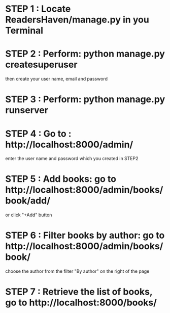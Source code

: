 # STEP 1 : Locate ReadersHaven/manage.py in you Terminal

# STEP 2 : Perform: python manage.py createsuperuser	
then create your user name, email and password

# STEP 3 : Perform: python manage.py runserver

# STEP 4 : Go to : http://localhost:8000/admin/
enter the user name and password which you created in STEP2
	
# STEP 5 : Add books: go to http://localhost:8000/admin/books/book/add/
or click "+Add" button

# STEP 6 : Filter books by author: go to http://localhost:8000/admin/books/book/
choose the author from the filter "By author" on the right of the page

# STEP 7 : Retrieve the list of books, go to http://localhost:8000/books/
